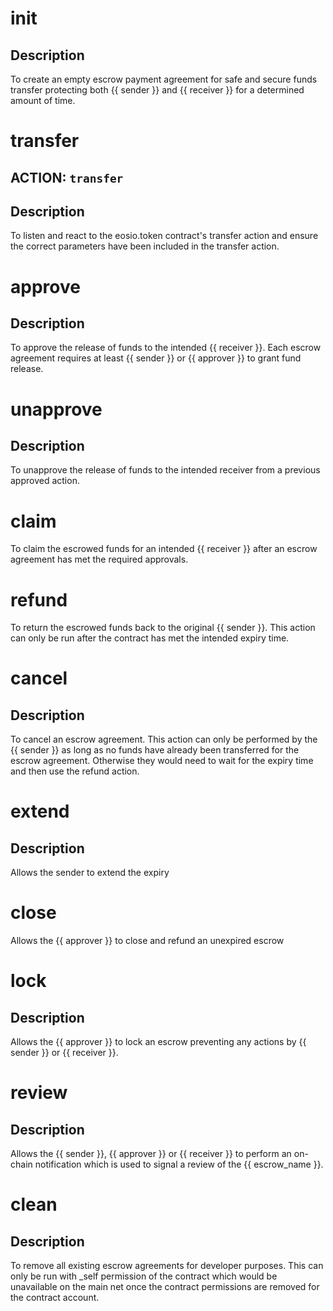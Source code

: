 <h1 class="contract">init</h1>

## Description

To create an empty escrow payment agreement for safe and secure funds transfer protecting both {{ sender }} and {{ receiver }} for a determined amount of time.

<h1 class="contract">transfer</h1>

## ACTION: `transfer`

## Description

To listen and react to the eosio.token contract's transfer action and ensure the correct parameters have been included in the transfer action.

<h1 class="contract">approve</h1>

## Description

To approve the release of funds to the intended {{ receiver }}. Each escrow agreement requires at least {{ sender }} or {{ approver }} to grant fund release.

<h1 class="contract">unapprove</h1>

## Description

To unapprove the release of funds to the intended receiver from a previous approved action.

<h1 class="contract">claim</h1>

To claim the escrowed funds for an intended {{ receiver }} after an escrow agreement has met the required approvals.

<h1 class="contract">refund</h1>

To return the escrowed funds back to the original {{ sender }}. This action can only be run after the contract has met the intended expiry time.

<h1 class="contract">cancel</h1>

## Description

To cancel an escrow agreement. This action can only be performed by the {{ sender }} as long as no funds have already been transferred for the escrow agreement. Otherwise they would need to wait for the expiry time and then use the refund action.

<h1 class="contract">extend</h1>

## Description

Allows the sender to extend the expiry

<h1 class="contract">close</h1>

Allows the {{ approver }} to close and refund an unexpired escrow

<h1 class="contract">lock</h1>

## Description

Allows the {{ approver }} to lock an escrow preventing any actions by {{ sender }} or {{ receiver }}.

<h1 class="contract">review</h1>

## Description

Allows the {{ sender }}, {{ approver }} or {{ receiver }} to perform an on-chain notification which is used to signal a review of the {{ escrow_name }}.

<h1 class="contract">clean</h1>

## Description

To remove all existing escrow agreements for developer purposes. This can only be run with _self permission of the contract which would be unavailable on the main net once the contract permissions are removed for the contract account.